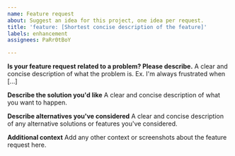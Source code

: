 ```yaml
---
name: Feature request
about: Suggest an idea for this project, one idea per request.
title: 'feature: [Shortest concise description of the feature]'
labels: enhancement
assignees: PaRr0tBoY

---
```


**Is your feature request related to a problem? Please describe.**
A clear and concise description of what the problem is. Ex. I'm always frustrated when [...]

**Describe the solution you'd like**
A clear and concise description of what you want to happen.

**Describe alternatives you've considered**
A clear and concise description of any alternative solutions or features you've considered.

**Additional context**
Add any other context or screenshots about the feature request here.
